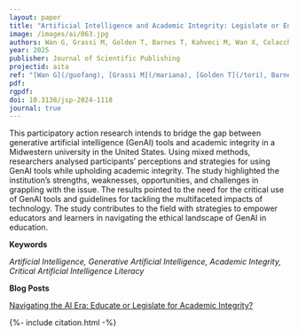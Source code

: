 ```yaml
---
layout: paper
title: "Artificial Intelligence and Academic Integrity: Legislate or Educate?"
image: /images/ai/063.jpg 
authors: Wan G, Grassi M, Golden T, Barnes T, Kahveci M, Wan X, Colacchio B
year: 2025
publisher: Journal of Scientific Publishing
projectid: aita
ref: "[Wan G](/guofang), [Grassi M](/mariana), [Golden T](/tori), Barnes T, [Kahveci M](/murat), [Wan X](/xiang). & [Colacchio B](/bridget), (2025). [Artificial Intelligence and Academic Integrity: Legislate or Educate?](/wqw) _Journal of Scientific Publishing, 56_(2), 320-376."
pdf:
rgpdf: 
doi: 10.3138/jsp-2024-1118
journal: true
---
```


This participatory action research intends to bridge the gap between generative artificial intelligence (GenAI) tools and academic integrity in a Midwestern university in the United States. Using mixed methods, researchers analysed participants’ perceptions and strategies for using GenAI tools while upholding academic integrity. The study highlighted the institution’s strengths, weaknesses, opportunities, and challenges in grappling with the issue. The results pointed to the need for the critical use of GenAI tools and guidelines for tackling the multifaceted impacts of technology. The study contributes to the field with strategies to empower educators and learners in navigating the ethical landscape of GenAI in education.

**Keywords**

*Artificial Intelligence, Generative Artificial Intelligence, Academic Integrity, Critical Artificial Intelligence Literacy*

**Blog Posts**

[Navigating the AI Era: Educate or Legislate for Academic Integrity?](/lrj)


{%- include citation.html -%}